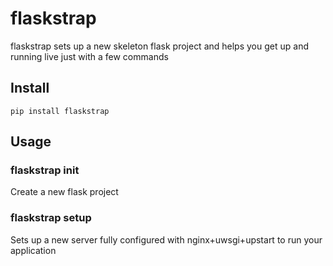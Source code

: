 # flaskstrap
flaskstrap sets up a new skeleton flask project and helps you get up and running live just with a few commands

## Install
`pip install flaskstrap`

## Usage

### flaskstrap init
Create a new flask project

### flaskstrap setup
Sets up a new server fully configured with nginx+uwsgi+upstart to run your application
